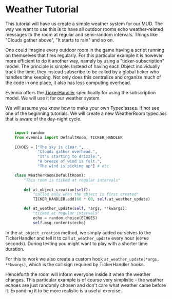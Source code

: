 # Weather Tutorial


This tutorial will have us create a simple weather system for our MUD.  The way we want to use this
is to have all outdoor rooms echo weather-related messages to the room at regular and semi-random
intervals. Things like "Clouds gather above", "It starts to rain" and so on.

One could imagine every outdoor room in the game having a script running on themselves that fires
regularly. For this particular example it is however more efficient to do it another way, namely by
using a "ticker-subscription" model. The principle is simple: Instead of having each Object
individually track the time, they instead subscribe to be called by a global ticker who handles time
keeping.  Not only does this centralize and organize much of the code in one place, it also has less
computing overhead.

Evennia offers the [TickerHandler](./TickerHandler) specifically for using the subscription model. We
will use it for our weather system.

We will assume you know how to make your own Typeclasses. If not see one of the beginning tutorials.
We will create a new WeatherRoom typeclass that is aware of the day-night cycle.

```python

    import random
    from evennia import DefaultRoom, TICKER_HANDLER
    
    ECHOES = ["The sky is clear.",
              "Clouds gather overhead.",
              "It's starting to drizzle.",
              "A breeze of wind is felt.",
              "The wind is picking up"] # etc

    class WeatherRoom(DefaultRoom):
        "This room is ticked at regular intervals"
       
        def at_object_creation(self):
            "called only when the object is first created"
            TICKER_HANDLER.add(60 * 60, self.at_weather_update)

        def at_weather_update(self, *args, **kwargs):
            "ticked at regular intervals"
            echo = random.choice(ECHOES)
            self.msg_contents(echo)
```

In the `at_object_creation` method, we simply added ourselves to the TickerHandler and tell it to
call `at_weather_update` every hour (`60*60` seconds). During testing you might want to play with a
shorter time duration.

For this to work we also create a custom hook `at_weather_update(*args, **kwargs)`, which is the
call sign required by TickerHandler hooks.

Henceforth the room will inform everyone inside it when the weather changes. This particular example
is of course very simplistic - the weather echoes are just randomly chosen and don't care what
weather came before it. Expanding it to be more realistic is a useful exercise.
